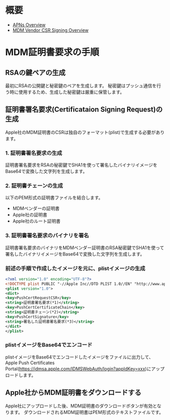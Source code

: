 # 概要

* [APNs Overview](https://developer.apple.com/library/content/documentation/NetworkingInternet/Conceptual/RemoteNotificationsPG/APNSOverview.html#//apple_ref/doc/uid/TP40008194-CH8-SW1)
* [MDM Vendor CSR Signing Overview](https://developer.apple.com/library/content/documentation/Miscellaneous/Reference/MobileDeviceManagementProtocolRef/7-MDMVendorCSRSigningOverview/MDMVendorCSRSigningOverview.html#//apple_ref/doc/uid/TP40017387-CH6-SW4)

# MDM証明書要求の手順

## RSAの鍵ペアの生成

最初にRSAの公開鍵と秘密鍵のペアを生成します。
秘密鍵はプッシュ通信を行う時に使用するため、生成した秘密鍵は厳重に保管します。

## 証明書署名要求(Certificataion Signing Request)の生成

Apple社のMDM証明書のCSRは独自のフォーマット(plist)で生成する必要があります。

### 1. 証明書署名要求の生成

証明書署名要求をRSAの秘密鍵でSHA1を使って署名したバイナリイメージをBase64で変換した文字列を生成します。

### 2. 証明書チェーンの生成

以下のPEM形式の証明書ファイルを結合します。

* MDMベンダーの証明書
* Apple社の証明書
* Apple社のルート証明書

### 3. 証明書署名要求のバイナリを署名

証明書署名要求のバイナリをMDMベンダー証明書のRSA秘密鍵でSHA1を使って署名したバイナリイメージをBase64で変換した文字列を生成します。

### 前述の手順で作成したイメージを元に、plistイメージの生成

```xml
<?xml version="1.0" encoding="UTF-8"?>
<!DOCTYPE plist PUBLIC "-//Apple Inc//DTD PLIST 1.0//EN" "http://www.apple.com/DTDs/PropertyList-1.0.dtd">
<plist version="1.0">
<dict>
<key>PushCertRequestCSR</key>
<string>証明書署名要求(*1)</string>
<key>PushCertCertificateChain</key>
<string>証明書チェーン(*2)</string>
<key>PushCertSignature</key>
<string>署名した証明書署名要求(*3)</string>
</dict>
</plist>
```

### plistイメージをBase64でエンコード

plistイメージをBase64でエンコードしたイメージをファイルに出力して、Apple Push Certificates Portal(https://idmsa.apple.com/IDMSWebAuth/login?appIdKey=xxx)にアップロードします。

## Apple社からMDM証明書をダウンロードする

Apple社にアップロードした後、MDM証明書のダウンロードボタンが有効となります。
ダウンロードされるMDM証明書はPEM形式のテキストファイルです。
